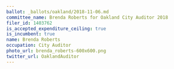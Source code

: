 ```yaml
---
ballot: _ballots/oakland/2018-11-06.md
committee_name: Brenda Roberts for Oakland City Auditor 2018
filer_id: 1403762
is_accepted_expenditure_ceiling: true
is_incumbent: true
name: Brenda Roberts
occupation: City Auditor
photo_url: brenda_roberts-600x600.png
twitter_url: OaklandAuditor ‏
---
```

